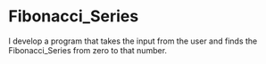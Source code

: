 # Fibonacci_Series
I develop a program that takes the input from the user and finds the Fibonacci_Series from zero to that number.
